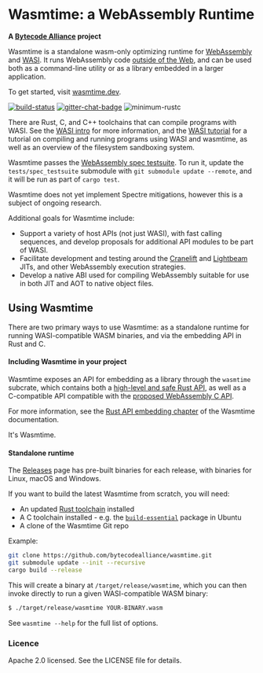 # Wasmtime: a WebAssembly Runtime

**A [Bytecode Alliance][BA] project**

Wasmtime is a standalone wasm-only optimizing runtime for [WebAssembly] and
[WASI]. It runs WebAssembly code [outside of the Web], and can be used both
as a command-line utility or as a library embedded in a larger application.

To get started, visit [wasmtime.dev](https://wasmtime.dev/).

[BA]: https://bytecodealliance.org/
[WebAssembly]: https://webassembly.org/
[WASI]: https://wasi.dev
[outside of the Web]: https://webassembly.org/docs/non-web/
[build-status]: https://github.com/bytecodealliance/wasmtime/workflows/CI/badge.svg
[github-actions]: https://github.com/bytecodealliance/wasmtime/actions?query=workflow%3ACI
[gitter-chat-badge]: https://badges.gitter.im/CraneStation/CraneStation.svg
[gitter-chat]: https://gitter.im/CraneStation/Lobby
[minimum-rustc]: https://img.shields.io/badge/rustc-1.37+-green.svg

[![build-status]][github-actions]
[![gitter-chat-badge]][gitter-chat]
![minimum-rustc]

There are Rust, C, and C++ toolchains that can compile programs with WASI. See
the [WASI intro][WASI intro] for more information, and the [WASI tutorial][WASI tutorial]
for a tutorial on compiling and running programs using WASI and wasmtime, as
well as an overview of the filesystem sandboxing system.

Wasmtime passes the [WebAssembly spec testsuite]. To run it, update the
`tests/spec_testsuite` submodule with `git submodule update --remote`, and it
will be run as part of `cargo test`.

Wasmtime does not yet implement Spectre mitigations, however this is a subject
of ongoing research.

[WebAssembly spec testsuite]: https://github.com/WebAssembly/testsuite
[CloudABI]: https://cloudabi.org/
[WebAssembly System Interface]: docs/WASI-overview.md
[WASI intro]: docs/WASI-intro.md
[WASI tutorial]: docs/WASI-tutorial.md

Additional goals for Wasmtime include:
 - Support a variety of host APIs (not just WASI), with fast calling sequences,
   and develop proposals for additional API modules to be part of WASI.
 - Facilitate development and testing around the [Cranelift] and [Lightbeam] JITs,
   and other WebAssembly execution strategies.
 - Develop a native ABI used for compiling WebAssembly suitable for use in both
   JIT and AOT to native object files.

[Cranelift]: https://github.com/bytecodealliance/cranelift
[Lightbeam]: https://github.com/bytecodealliance/wasmtime/tree/master/crates/lightbeam

## Using Wasmtime

There are two primary ways to use Wasmtime: as a standalone runtime for running WASI-compatible WASM binaries, and via the embedding API in Rust and C.

#### Including Wasmtime in your project

Wasmtime exposes an API for embedding as a library through the `wasmtime` subcrate,
which contains both a [high-level and safe Rust API], as well as a C-compatible API
compatible with the [proposed WebAssembly C API].

For more information, see the [Rust API embedding chapter] of the Wasmtime documentation.

[high-level and safe Rust API]: https://docs.rs/wasmtime/
[proposed WebAssembly C API]: https://github.com/WebAssembly/wasm-c-api
[Rust API embedding chapter]: https://bytecodealliance.github.io/wasmtime/embed-rust.html

It's Wasmtime.

#### Standalone runtime

The [Releases](https://github.com/bytecodealliance/wasmtime/releases) page has pre-built binaries for each release, with binaries for Linux, macOS and Windows.

If you want to build the latest Wasmtime from scratch, you will need:

* An updated [Rust toolchain](https://www.rust-lang.org/install.html) installed
* A C toolchain installed - e.g. the [`build-essential`](https://packages.ubuntu.com/xenial/build-essential) package in Ubuntu
* A clone of the Wasmtime Git repo

Example:

```sh
git clone https://github.com/bytecodealliance/wasmtime.git
git submodule update --init --recursive
cargo build --release
```

This will create a binary at `/target/release/wasmtime`, which you can then invoke directly to run a given WASI-compatible WASM binary:

```sh
$ ./target/release/wasmtime YOUR-BINARY.wasm
```

See `wasmtime --help` for the full list of options.

### Licence

Apache 2.0 licensed. See the LICENSE file for details.
